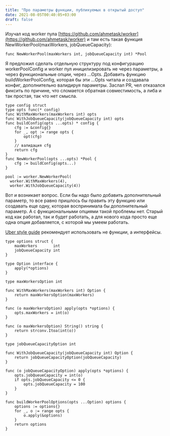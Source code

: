 ```yaml
---
title: "Про параметры функции, публикуемых в открытый доступ"
date: 2021-08-05T00:40:05+03:00
draft: false
---
```


Изучал код worker пула [https://github.com/ahmetask/worker](https://github.com/ahmetask/worker) и там есть такая функция NewWorkerPool(maxWorkers, jobQueueCapacity):

```
func NewWorkerPool(maxWorkers int, jobQueueCapacity int) *Pool
```

Я предложил сделать отдельную структуру под конфигурацию workerPoolConfig и worker пул иницилизировать не через параметры, а через функциональные опции, через ...Opts. Добавить функцию buildWorkerPoolConfig, которая бы эти ...Opts читала и создавала конфиг, дополнительно валидируя параметры. Заслал PR, чел отказался фиксить по причине, что сломается обратная совместимость, а либа и так простая, так что нет смысла.

```
type config struct
type opts func(* config)
func WithMaxWorkers(maxWorkers int) opts
func WithJobQueueCapacity(jobQueueCapacity int) opts
func buildConfig(opts ...opts) * config {
	cfg := &config{}
	for _, opt := range opts {
		opt(cfg)
	}
	// валидация cfg
	return cfg
}
func NewWorkerPool(opts ...opts) *Pool {
	cfg := buildConfig(opts...)
}

pool := worker.NewWorkerPool(
  worker.WithMaxWorkers(4),
  worker.WithJobQueueCapacity(4))
```

Вот и возникает вопрос. Если бы надо было добавить дополнительный параметр, то все равно пришлось бы править эту функцию или создавать еще одну, которая воспринимала бы дополнительный параметр. А с функциональными опциями такой проблемы нет. Старый код как работал, так и будет работать, а для нового кода просто еще одна опция добавляется, с которой мы умеем работать.

[Uber style guide](https://github.com/uber-go/guide/blob/master/style.md#functional-options) рекомендует использовать не функции, а интерфейсы.

```
type options struct {
	maxWorkers       int
	jobQueueCapacity int
}

type Option interface {
	apply(*options)
}

type maxWorkersOption int

func WithMaxWorkers(maxWorkers int) Option {
	return maxWorkersOption(maxWorkers)
}

func (o maxWorkersOption) apply(opts *options) {
	opts.maxWorkers = int(o)
}

func (o maxWorkersOption) String() string {
	return strconv.Itoa(int(o))
}

type jobQueueCapacityOption int

func WithJobQueueCapacity(jobQueueCapacity int) Option {
	return jobQueueCapacityOption(jobQueueCapacity)
}

func (o jobQueueCapacityOption) apply(opts *options) {
	opts.jobQueueCapacity = int(o)
	if opts.jobQueueCapacity <= 0 {
		opts.jobQueueCapacity = 100
	}
}

func buildWorkerPoolOptions(opts ...Option) options {
	options := options{}
	for _, o := range opts {
		o.apply(&options)
	}
	return options
}

```
